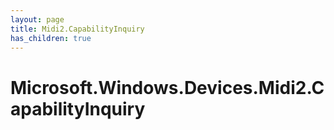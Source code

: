 ```yaml
---
layout: page
title: Midi2.CapabilityInquiry
has_children: true
---
```


# Microsoft.Windows.Devices.Midi2.CapabilityInquiry
